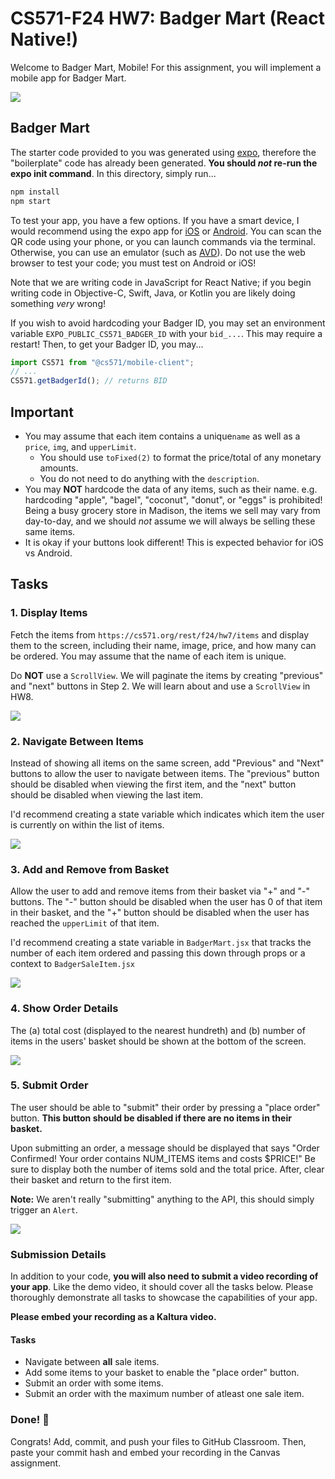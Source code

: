 # CS571-F24 HW7: Badger Mart (React Native!)

Welcome to Badger Mart, Mobile! For this assignment, you will implement a mobile app for Badger Mart.

![](_figures/complete.png)

## Badger Mart

The starter code provided to you was generated using [expo](https://expo.dev/), therefore the "boilerplate" code has already been generated. **You should _not_ re-run the expo init command**. In this directory, simply run...

```bash
npm install
npm start
```

To test your app, you have a few options. If you have a smart device, I would recommend using the expo app for [iOS](https://apps.apple.com/us/app/expo-go/id982107779) or [Android](https://play.google.com/store/apps/details?id=host.exp.exponent&hl=en_US&gl=US). You can scan the QR code using your phone, or you can launch commands via the terminal. Otherwise, you can use an emulator (such as [AVD](https://developer.android.com/studio/run/emulator)). Do not use the web browser to test your code; you must test on Android or iOS!

Note that we are writing code in JavaScript for React Native; if you begin writing code in Objective-C, Swift, Java, or Kotlin you are likely doing something _very_ wrong!

If you wish to avoid hardcoding your Badger ID, you may set an environment variable `EXPO_PUBLIC_CS571_BADGER_ID` with your `bid_...`. This may require a restart! Then, to get your Badger ID, you may...

```js
import CS571 from "@cs571/mobile-client";
// ...
CS571.getBadgerId(); // returns BID
```

## Important

- You may assume that each item contains a unique`name` as well as a `price`, `img`, and `upperLimit`.
  - You should use `toFixed(2)` to format the price/total of any monetary amounts.
  - You do not need to do anything with the `description`.
- You may **NOT** hardcode the data of any items, such as their name. e.g. hardcoding "apple", "bagel", "coconut", "donut", or "eggs" is prohibited! Being a busy grocery store in Madison, the items we sell may vary from day-to-day, and we should _not_ assume we will always be selling these same items.
- It is okay if your buttons look different! This is expected behavior for iOS vs Android.

## Tasks

### 1. Display Items

Fetch the items from `https://cs571.org/rest/f24/hw7/items` and display them to the screen, including their name, image, price, and how many can be ordered. You may assume that the name of each item is unique.

Do **NOT** use a `ScrollView`. We will paginate the items by creating "previous" and "next" buttons in Step 2. We will learn about and use a `ScrollView` in HW8.

![](_figures/step1.png)

### 2. Navigate Between Items

Instead of showing all items on the same screen, add "Previous" and "Next" buttons to allow the user to navigate between items. The "previous" button should be disabled when viewing the first item, and the "next" button should be disabled when viewing the last item.

I'd recommend creating a state variable which indicates which item the user is currently on within the list of items.

![](_figures/step2.png)

### 3. Add and Remove from Basket

Allow the user to add and remove items from their basket via "+" and "-" buttons. The "-" button should be disabled when the user has 0 of that item in their basket, and the "+" button should be disabled when the user has reached the `upperLimit` of that item.

I'd recommend creating a state variable in `BadgerMart.jsx` that tracks the number of each item ordered and passing this down through props or a context to `BadgerSaleItem.jsx`

![](_figures/step3.png)

### 4. Show Order Details

The (a) total cost (displayed to the nearest hundreth) and (b) number of items in the users' basket should be shown at the bottom of the screen.

![](_figures/step4.png)

### 5. Submit Order

The user should be able to "submit" their order by pressing a "place order" button. **This button should be disabled if there are no items in their basket.**

Upon submitting an order, a message should be displayed that says "Order Confirmed! Your order contains NUM_ITEMS items and costs $PRICE!" Be sure to display both the number of items sold and the total price. After, clear their basket and return to the first item.

**Note:** We aren't really "submitting" anything to the API, this should simply trigger an `Alert`.

![](_figures/step5.png)

### Submission Details

In addition to your code, **you will also need to submit a video recording of your app**. Like the demo video, it should cover all the tasks below. Please thoroughly demonstrate all tasks to showcase the capabilities of your app.

**Please embed your recording as a Kaltura video.**

#### Tasks

- Navigate between **all** sale items.
- Add some items to your basket to enable the "place order" button.
- Submit an order with some items.
- Submit an order with the maximum number of atleast one sale item.

### Done! 🥳

Congrats! Add, commit, and push your files to GitHub Classroom. Then, paste your commit hash and embed your recording in the Canvas assignment.
